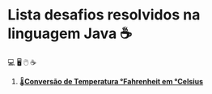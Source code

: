 # Lista desafios resolvidos na linguagem Java :coffee:

:computer: :desktop_computer: :computer_mouse: :coffee:

1. :thermometer:[**Conversão de Temperatura °Fahrenheit em °Celsius**]()

